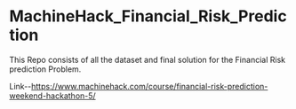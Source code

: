 # MachineHack_Financial_Risk_Prediction
This Repo consists of all the dataset and final solution for the Financial Risk prediction Problem.

Link--https://www.machinehack.com/course/financial-risk-prediction-weekend-hackathon-5/
